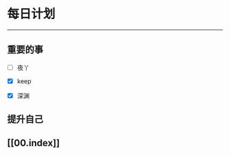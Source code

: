 
# 每日计划
---
## 重要的事

- [ ]    夜丫
- [x]   keep
- [x]  深渊



## 提升自己

  



## [[00.index]]










